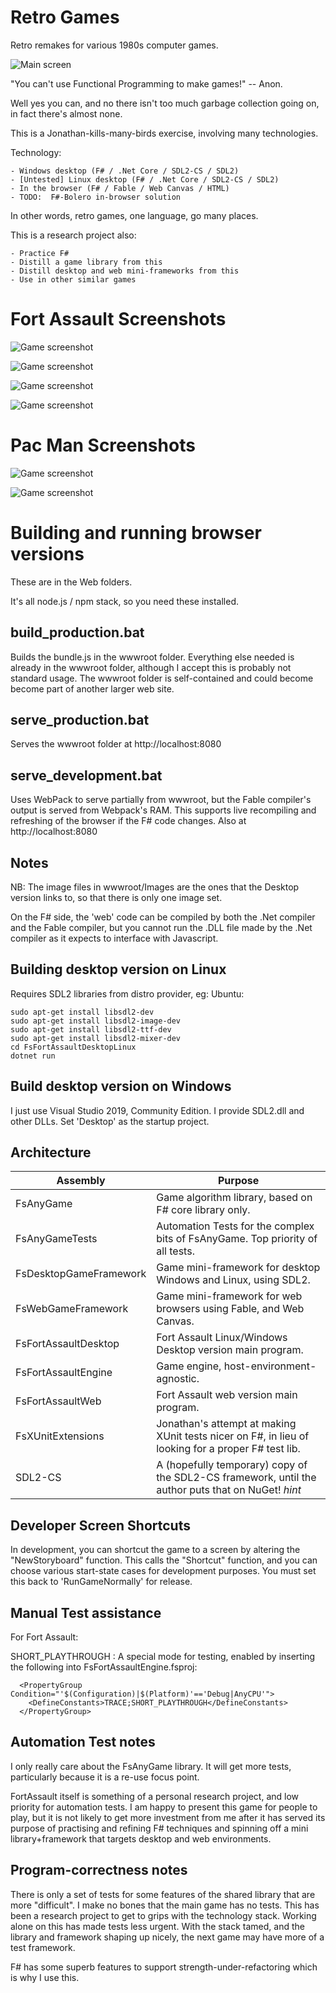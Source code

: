 
Retro Games
===========

Retro remakes for various 1980s computer games.

![Main screen](/ReadmeImages/Image1.jpg)

"You can't use Functional Programming to make games!" -- Anon.

Well yes you can, and no there isn't too much garbage collection 
going on, in fact there's almost none.

This is a Jonathan-kills-many-birds exercise, involving many technologies.

Technology:

    - Windows desktop (F# / .Net Core / SDL2-CS / SDL2)
    - [Untested] Linux desktop (F# / .Net Core / SDL2-CS / SDL2) 
    - In the browser (F# / Fable / Web Canvas / HTML)
	- TODO:  F#-Bolero in-browser solution

In other words, retro games, one language, go many places.

This is a research project also:

	- Practice F#
	- Distill a game library from this
	- Distill desktop and web mini-frameworks from this
	- Use in other similar games

Fort Assault Screenshots
========================

![Game screenshot](/ReadmeImages/Image2.jpg)

![Game screenshot](/ReadmeImages/Image3.jpg)

![Game screenshot](/ReadmeImages/Image4.jpg)

![Game screenshot](/ReadmeImages/Image5.jpg)

Pac Man Screenshots
===================

![Game screenshot](/ReadmeImages/Pacman1.png)

![Game screenshot](/ReadmeImages/Pacman2.png)

Building and running browser versions
=====================================
These are in the <game name>Web folders.

It's all node.js / npm stack, so you need these installed.

build_production.bat
--------------------

Builds the bundle.js in the wwwroot folder.
Everything else needed is already in the wwwroot folder,
although I accept this is probably not standard usage.
The wwwroot folder is self-contained and could become
become part of another larger web site.
	
serve_production.bat
--------------------

Serves the wwwroot folder at http://localhost:8080

serve_development.bat
---------------------

Uses WebPack to serve partially from wwwroot, but the
Fable compiler's output is served from Webpack's RAM.
This supports live recompiling and refreshing of the
browser if the F# code changes.  Also at http://localhost:8080
	
Notes
-----
NB: The image files in wwwroot/Images are the ones that the
Desktop version links to, so that there is only one image set.

On the F# side, the 'web' code can be compiled by both the .Net
compiler and the Fable compiler, but you cannot run the .DLL
file made by the .Net compiler as it expects to interface
with Javascript.

Building desktop version on Linux
---------------------------------
Requires SDL2 libraries from distro provider, eg: Ubuntu:

	sudo apt-get install libsdl2-dev
	sudo apt-get install libsdl2-image-dev
	sudo apt-get install libsdl2-ttf-dev
	sudo apt-get install libsdl2-mixer-dev
	cd FsFortAssaultDesktopLinux
	dotnet run

Build desktop version on Windows
--------------------------------
I just use Visual Studio 2019, Community Edition.
I provide SDL2.dll and other DLLs.
Set '<game name>Desktop' as the startup project.


Architecture
------------

| Assembly                | Purpose                                                                                            |
|-------------------------|----------------------------------------------------------------------------------------------------|
| FsAnyGame               | Game algorithm library, based on F# core library only.                                             |
| FsAnyGameTests          | Automation Tests for the complex bits of FsAnyGame.  Top priority of all tests.                    |
| FsDesktopGameFramework  | Game mini-framework for desktop Windows and Linux, using SDL2.                                     |
| FsWebGameFramework      | Game mini-framework for web browsers using Fable, and Web Canvas.                                  |
| FsFortAssaultDesktop    | Fort Assault Linux/Windows Desktop version main program.                                           |
| FsFortAssaultEngine     | Game engine, host-environment-agnostic.                                                            |
| FsFortAssaultWeb        | Fort Assault web version main program.                                                             |
| FsXUnitExtensions       | Jonathan's attempt at making XUnit tests nicer on F#, in lieu of looking for a proper F# test lib. |
| SDL2-CS                 | A (hopefully temporary) copy of the SDL2-CS framework, until the author puts that on NuGet! *hint* |

Developer Screen Shortcuts
--------------------------
In development, you can shortcut the game to a screen by altering the "NewStoryboard" function.
This calls the "Shortcut" function, and you can choose various start-state cases for
development purposes.  You must set this back to 'RunGameNormally' for release.

Manual Test assistance
----------------------
For Fort Assault:

SHORT_PLAYTHROUGH : A special mode for testing, enabled by inserting the following
into FsFortAssaultEngine.fsproj:

```
  <PropertyGroup Condition="'$(Configuration)|$(Platform)'=='Debug|AnyCPU'">
    <DefineConstants>TRACE;SHORT_PLAYTHROUGH</DefineConstants>
  </PropertyGroup>
```

Automation Test notes
---------------------
I only really care about the FsAnyGame library.  It will get more tests, particularly
because it is a re-use focus point.

FortAssault itself is something of a personal research project, and low priority 
for automation tests.  I am happy to present this game for people to play, but it is 
not likely to get more investment from me after it has served its purpose of
practising and refining F# techniques and spinning off a mini library+framework
that targets desktop and web environments.

Program-correctness notes
-------------------------
There is only a set of tests for some features of the shared library that are more
"difficult".  I make no bones that the main game has no tests.  This has been a
research project to get to grips with the technology stack.  Working alone on this
has made tests less urgent.  With the stack tamed, and the library and framework
shaping up nicely, the next game may have more of a test framework.

F# has some superb features to support strength-under-refactoring which is why I
use this.


